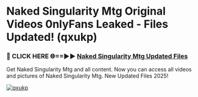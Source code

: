 # Naked Singularity Mtg Original Videos 0nlyFans Leaked - Files Updated! (qxukp)

<h3>🔴 CLICK HERE 🌐==►► <a href="https://tinyurl.com/yckcrads" rel="nofollow">Naked Singularity Mtg Updated Files</a></h3>

Get Naked Singularity Mtg and all content. Now you can access all videos and pictures of Naked Singularity Mtg. New Updated Files 2025!

[![qxukp](https://i.imgur.com/hpKpOFt.gif)](https://tinyurl.com/yckcrads)

